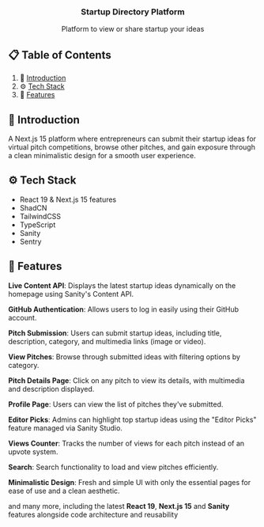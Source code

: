 <div align="center">
<h3 align="center">Startup Directory Platform</h3>
   <div align="center">
    Platform to view or share startup your ideas
    </div>
</div>

## 📋 <a name="table">Table of Contents</a>

1. 🤖 [Introduction](#introduction)
2. ⚙️ [Tech Stack](#tech-stack)
3. 🔋 [Features](#features)

## <a name="introduction">🤖 Introduction</a>

A Next.js 15 platform where entrepreneurs can submit their startup ideas for virtual pitch competitions, browse other pitches, and gain exposure through a clean minimalistic design for a smooth user experience.

## <a name="tech-stack">⚙️ Tech Stack</a>

- React 19 & Next.js 15 features
- ShadCN
- TailwindCSS
- TypeScript
- Sanity
- Sentry

## <a name="features">🔋 Features</a>

**Live Content API**: Displays the latest startup ideas dynamically on the homepage using Sanity's Content API.

**GitHub Authentication**: Allows users to log in easily using their GitHub account.

**Pitch Submission**: Users can submit startup ideas, including title, description, category, and multimedia links (image or video).

**View Pitches**: Browse through submitted ideas with filtering options by category.

**Pitch Details Page**: Click on any pitch to view its details, with multimedia and description displayed.

**Profile Page**: Users can view the list of pitches they've submitted.

**Editor Picks**: Admins can highlight top startup ideas using the "Editor Picks" feature managed via Sanity Studio.

**Views Counter**: Tracks the number of views for each pitch instead of an upvote system.

**Search**: Search functionality to load and view pitches efficiently.

**Minimalistic Design**: Fresh and simple UI with only the essential pages for ease of use and a clean aesthetic.

and many more, including the latest **React 19**, **Next.js 15** and **Sanity** features alongside code architecture and reusability
